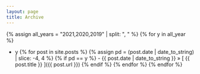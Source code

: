 ```yaml
---
layout: page
title: Archive
---
```


{% assign all_years = "2021,2020,2019" | split: ", " %}
{% for y in all_year %}
- y
  {% for post in site.posts %}
    {% assign pd = (post.date | date_to_string) | slice: -4, 4 %}
    {% if pd == y %}
      - {{ post.date | date_to_string }} &raquo; [ {{ post.title }} ]({{ post.url }})
    {% endif %}
  {% endfor %}
{% endfor %}
